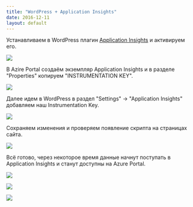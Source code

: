 ```yaml
---
title: "WordPress + Application Insights"
date: 2016-12-11
layout: default
---
```


Устанавливаем в WordPress плагин [Application Insights](https://wordpress.org/plugins/application-insights/) и активируем его.  
  


[![](https://blogger.googleusercontent.com/img/b/R29vZ2xl/AVvXsEgrmftIvuFm55aWg0ru4P9VX6IEC3ykJshEhmcEfY2VaTTY0YZwy8fCZdPPOc4Fhk-Fkr-9_B58QxzqUvbdBTK3N1a__g2aGGec97gILfpBmk71hSdFrElDEaC9XHhh6ag9PTlfdrFXZKk7/s400/%25D0%2597%25D0%25B0%25D1%2585%25D0%25B2%25D0%25B0%25D1%2582-3.jpg)](images/%25D0%2597%25D0%25B0%25D1%2585%25D0%25B2%25D0%25B0%25D1%2582-3.jpg)

  


  


В Azire Portal cоздаём экземпляр Application Insights и в разделе "Properties" копируем "INSTRUMENTATION KEY".  
  


[![](https://blogger.googleusercontent.com/img/b/R29vZ2xl/AVvXsEiGOaozk75mclBqIc89zGnL1fq7hbkBE9aNmCkoGpKiWA6SlD7RkUon1lZ3JoevhSIvNH3oEcz2IhyphenhyphenPm5uNzfBo-XHjPh5ZJJfrVzkia8eI-lPs9AtXqjrOTWiBIcIZyCRodCohMngOoKWG/s400/%25D0%2597%25D0%25B0%25D1%2585%25D0%25B2%25D0%25B0%25D1%2582-8.jpg)](images/%25D0%2597%25D0%25B0%25D1%2585%25D0%25B2%25D0%25B0%25D1%2582-8.jpg)

  


Далее идем в WordPress в раздел "Settings" -> "Application Insights" добавляем наш Instrumentation Key.

  


[![](https://blogger.googleusercontent.com/img/b/R29vZ2xl/AVvXsEiTgkLugkY8gQ5pdXZ9I2Zqq4R0dwadxm66IXOcfALN5k9RBwuW44UG8BO1iOwxnlQ9AXqj-AZQqzLkqIl1tDKikiOebf5jFiAfV_Ze5a4dLX6BJ3qEFPKETk5axhPs6ALHn8ALCL-RvuBZ/s400/%25D0%2597%25D0%25B0%25D1%2585%25D0%25B2%25D0%25B0%25D1%2582-9.jpg)](images/%25D0%2597%25D0%25B0%25D1%2585%25D0%25B2%25D0%25B0%25D1%2582-9.jpg)

  


Сохраняем изменения и проверяем появление скрипта на страницах сайта.

  


[![](https://blogger.googleusercontent.com/img/b/R29vZ2xl/AVvXsEhwS64YoQEs_zrO6NNPeMVRBsgfrAuh5B5mi1zwtZqe66mfmtQitj0rN9YtwonZzj8wLZsOmZxjH_x_hJKeT0ztv-4rb7JIbgSJZ1Fg1oirQoplr8aR5bahyphenhyphens49pIP_QFS4FCQCoOfWQt_W/s400/%25D0%2597%25D0%25B0%25D1%2585%25D0%25B2%25D0%25B0%25D1%2582-11.jpg)](images/%25D0%2597%25D0%25B0%25D1%2585%25D0%25B2%25D0%25B0%25D1%2582-11.jpg)

  


  


Всё готово, через некоторое время данные начнут поступать в Application Insights и станут доступны на Azure Portal.

  


[![](https://blogger.googleusercontent.com/img/b/R29vZ2xl/AVvXsEiAHSfgsksJYyRiUu48ii1cmXbp67MGjg3_VmLt9UAAqRvla02PjgAmDN6VanB1Xhk8MGyUGcRsDe02VpylvPiG3bT_ifL8zQVDA9AudaiboqRawnJBTQNgWgA8x4mp7Si6wuHIVpE4EV6Z/s400/%25D0%2597%25D0%25B0%25D1%2585%25D0%25B2%25D0%25B0%25D1%2582-12.jpg)](images/%25D0%2597%25D0%25B0%25D1%2585%25D0%25B2%25D0%25B0%25D1%2582-12.jpg)

  


[![](https://blogger.googleusercontent.com/img/b/R29vZ2xl/AVvXsEhK9x1DcyWEbZ5lZk0O9ATXPCksxdQhLZg2tR6GLsY-pZNmneBZtHqLhChfZbrg3ORzH9gEVCmYPGrNk6JnHmm_3oym_HLo2qv1Xdn1yz-M9sEM0HUO4hCukFdsQV51yJs9R2N31dPZlcoJ/s400/%25D0%2597%25D0%25B0%25D1%2585%25D0%25B2%25D0%25B0%25D1%2582-14.jpg)](images/%25D0%2597%25D0%25B0%25D1%2585%25D0%25B2%25D0%25B0%25D1%2582-14.jpg)

  


[![](https://blogger.googleusercontent.com/img/b/R29vZ2xl/AVvXsEigCKvfmZemqG70bRTKVCIs0QoqyFvFHyOwNN-kBkRWmgid0ZNCoEAfB9l1iowo4VkJjoGZc4gU6kHj1NXveyblB4vsiNnqGNpWKGn-2MbDfiakMtNkxS-BWNRFqbwAklcXpMAOHTfjq6_M/s400/%25D0%2597%25D0%25B0%25D1%2585%25D0%25B2%25D0%25B0%25D1%2582-15.jpg)](images/%25D0%2597%25D0%25B0%25D1%2585%25D0%25B2%25D0%25B0%25D1%2582-15.jpg)

  




